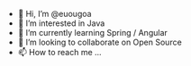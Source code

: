 - 👋 Hi, I’m @euougoa
- 👀 I’m interested in Java
- 🌱 I’m currently learning Spring / Angular
- 💞️ I’m looking to collaborate on Open Source
- 📫 How to reach me ...

<!---
euougoa/euougoa is a ✨ special ✨ repository because its `README.md` (this file) appears on your GitHub profile.
You can click the Preview link to take a look at your changes.
--->
